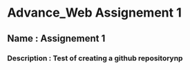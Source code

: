 # Advance_Web Assignement 1
## Name : Assignement 1
### Description : Test of creating a github repositorynp